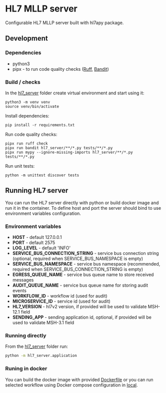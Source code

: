 # HL7 MLLP server

Configurable HL7 MLLP server built with hl7apy package.

## Development

### Dependencies

- python3
- pipx - to run code quality checks ([Ruff](https://github.com/astral-sh/ruff), [Bandit](https://github.com/PyCQA/bandit))

### Build / checks

In the [hl7_server](.) folder create virtual environment and start using it:
```
python3 -m venv venv
source venv/bin/activate
```

Install dependencies:
```
pip install -r requirements.txt
```

Run code quality checks:
```
pipx run ruff check
pipx run bandit hl7_server/**/*.py tests/**/*.py
pipx run mypy --ignore-missing-imports hl7_server/**/*.py tests/**/*.py
```

Run unit tests:
```
python -m unittest discover tests
```

## Running HL7 server

You can run the HL7 server directly with python or build docker image and run it in the container.
To define host and port the server should bind to use environment variables configuration.

### Environment variables

- **HOST** - default 127.0.0.1
- **PORT** - default 2575
- **LOG_LEVEL** - default 'INFO'
- **SERVICE_BUS_CONNECTION_STRING** - service bus connection string (optional, required when SERVICE_BUS_NAMESPACE is empty)
- **SERVICE_BUS_NAMESPACE** - service bus namespace (recommended, required when SERVICE_BUS_CONNECTION_STRING is empty)
- **EGRESS_QUEUE_NAME** - service bus queue name to store received messages
- **AUDIT_QUEUE_NAME** - service bus queue name for storing audit events
- **WORKFLOW_ID** - workflow id (used for audit)
- **MICROSERVICE_ID** - service id (used for audit)
- **HL7_VERSION** - hl7v2 version, if provided will be used to validate MSH-12.1 field
- **SENDING_APP** - sending application id, optional, if provided will be used to validate MSH-3.1 field

### Running directly

From the [hl7_server](.) folder run:
```sh
python -m hl7_server.application
```

### Runing in docker

You can build the docker image with provided [Dockerfile](./Dockerfile) or you can run selected workflow
using Docker compose configuration in [local](../local/README.md).
